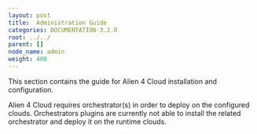 ```yaml
---
layout: post
title:  Administration Guide
categories: DOCUMENTATION-3.2.0
root: ../../
parent: []
node_name: admin
weight: 400
---
```


This section contains the guide for Alien 4 Cloud installation and configuration.

Alien 4 Cloud requires orchestrator(s) in order to deploy on the configured clouds. Orchestrators plugins are currently not able to install the related orchestrator and deploy it on the runtime clouds.
